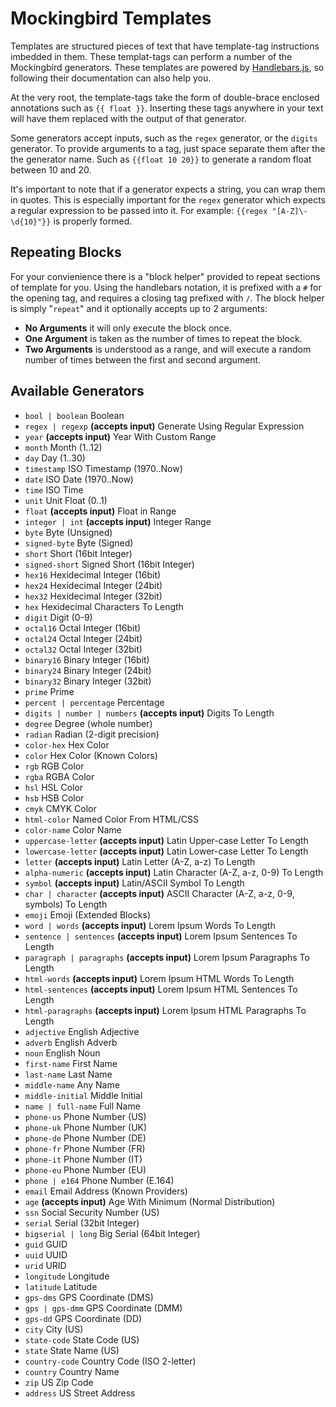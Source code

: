 # Mockingbird Templates

Templates are structured pieces of text that have template-tag instructions imbedded in them. These templat-tags can perform a number of the Mockingbird generators. These templates are powered by [Handlebars.js](https://handlebarsjs.com/), so following their documentation can also help you.

At the very root, the template-tags take the form of double-brace enclosed annotations such as `{{ float }}`. Inserting these tags anywhere in your text will have them replaced with the output of that generator.

Some generators accept inputs, such as the `regex` generator, or the `digits` generator. To provide arguments to a tag, just space separate them after the the generator name. Such as `{{float 10 20}}` to generate a random float between 10 and 20.

It's important to note that if a generator expects a string, you can wrap them in quotes. This is especially important for the `regex` generator which expects a regular expression to be passed into it. For example: `{{regex "[A-Z]\-\d{10}"}}` is properly formed.

## Repeating Blocks

For your convienience there is a "block helper" provided to repeat sections of template for you. Using the handlebars notation, it is prefixed with a `#` for the opening tag, and requires a closing tag prefixed with `/`. The block helper is simply "`repeat`" and it optionally accepts up to 2 arguments:

* __No Arguments__ it will only execute the block once.
* __One Argument__ is taken as the number of times to repeat the block. 
* __Two Arguments__ is understood as a range, and will execute a random number of times between the first and second argument.

## Available Generators

* `bool | boolean` Boolean
* `regex | regexp` __(accepts input)__ Generate Using Regular Expression
* `year` __(accepts input)__ Year With Custom Range
* `month` Month (1..12)
* `day` Day (1..30)
* `timestamp` ISO Timestamp (1970..Now)
* `date` ISO Date (1970..Now)
* `time` ISO Time
* `unit` Unit Float (0..1)
* `float` __(accepts input)__ Float in Range
* `integer | int` __(accepts input)__ Integer Range
* `byte` Byte (Unsigned)
* `signed-byte` Byte (Signed)
* `short` Short (16bit Integer)
* `signed-short` Signed Short (16bit Integer)
* `hex16` Hexidecimal Integer (16bit)
* `hex24` Hexidecimal Integer (24bit)
* `hex32` Hexidecimal Integer (32bit)
* `hex` Hexidecimal Characters To Length
* `digit` Digit (0-9)
* `octal16` Octal Integer (16bit)
* `octal24` Octal Integer (24bit)
* `octal32` Octal Integer (32bit)
* `binary16` Binary Integer (16bit)
* `binary24` Binary Integer (24bit)
* `binary32` Binary Integer (32bit)
* `prime` Prime
* `percent | percentage` Percentage
* `digits | number | numbers` __(accepts input)__ Digits To Length
* `degree` Degree (whole number)
* `radian` Radian (2-digit precision)
* `color-hex` Hex Color
* `color` Hex Color (Known Colors)
* `rgb` RGB Color
* `rgba` RGBA Color
* `hsl` HSL Color
* `hsb` HSB Color
* `cmyk` CMYK Color
* `html-color` Named Color From HTML/CSS
* `color-name` Color Name
* `uppercase-letter` __(accepts input)__ Latin Upper-case Letter To Length
* `lowercase-letter` __(accepts input)__ Latin Lower-case Letter To Length
* `letter` __(accepts input)__ Latin Letter (A-Z, a-z) To Length
* `alpha-numeric` __(accepts input)__ Latin Character (A-Z, a-z, 0-9) To Length
* `symbol` __(accepts input)__ Latin/ASCII Symbol To Length
* `char | character` __(accepts input)__ ASCII Character (A-Z, a-z, 0-9, symbols) To Length
* `emoji` Emoji (Extended Blocks)
* `word | words` __(accepts input)__ Lorem Ipsum Words To Length
* `sentence | sentences` __(accepts input)__ Lorem Ipsum Sentences To Length
* `paragraph | paragraphs` __(accepts input)__ Lorem Ipsum Paragraphs To Length
* `html-words` __(accepts input)__ Lorem Ipsum HTML Words To Length
* `html-sentences` __(accepts input)__ Lorem Ipsum HTML Sentences To Length
* `html-paragraphs` __(accepts input)__ Lorem Ipsum HTML Paragraphs To Length
* `adjective` English Adjective
* `adverb` English Adverb
* `noun` English Noun
* `first-name` First Name
* `last-name` Last Name
* `middle-name` Any Name
* `middle-initial` Middle Initial
* `name | full-name` Full Name
* `phone-us` Phone Number (US)
* `phone-uk` Phone Number (UK)
* `phone-de` Phone Number (DE)
* `phone-fr` Phone Number (FR)
* `phone-it` Phone Number (IT)
* `phone-eu` Phone Number (EU)
* `phone | e164` Phone Number (E.164)
* `email` Email Address (Known Providers)
* `age` __(accepts input)__ Age With Minimum (Normal Distribution)
* `ssn` Social Security Number (US)
* `serial` Serial (32bit Integer)
* `bigserial | long` Big Serial (64bit Integer)
* `guid` GUID
* `uuid` UUID
* `urid` URID
* `longitude` Longitude
* `latitude` Latitude
* `gps-dms` GPS Coordinate (DMS)
* `gps | gps-dmm` GPS Coordinate (DMM)
* `gps-dd` GPS Coordinate (DD)
* `city` City (US)
* `state-code` State Code (US)
* `state` State Name (US)
* `country-code` Country Code (ISO 2-letter)
* `country` Country Name
* `zip` US Zip Code
* `address` US Street Address

